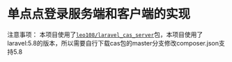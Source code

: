 # 单点点登录服务端和客户端的实现

注意事项：
本项目使用了[`leo108/laravel_cas_server`](https://github.com/leo108/laravel_cas_server)包，本项目使用了laravel:5.8的版本，所以需要自行下载cas包的master分支修改composer.json支持5.8
